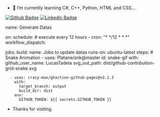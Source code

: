 


- 🌱 I’m currently learning C#, C++, Python, HTML and CSS...


[![Github Badge](https://img.shields.io/badge/-Github-000?style=flat-square&logo=Github&logoColor=white&link=https://github.com/LucasTadela)](https://github.com/LucasTadela)
[![Linkedin Badge](https://img.shields.io/badge/-LinkedIn-blue?style=flat-square&logo=Linkedin&logoColor=white&link=https://www.linkedin.com/in/lucas-alves-991559221/)](https://www.linkedin.com/in/lucas-alves-991559221/)


name: Generate Datas

on:
  schedule: # execute every 12 hours
    - cron: "* */12 * * *"
  workflow_dispatch:

jobs:
  build:
    name: Jobs to update datas
    runs-on: ubuntu-latest
    steps:
      # Snake Animation
      - uses: Platane/snk@master
        id: snake-gif
        with:
          github_user_name: LucasTadela
          svg_out_path: dist/github-contribution-grid-snake.svg

      - uses: crazy-max/ghaction-github-pages@v2.1.3
        with:
          target_branch: output
          build_dir: dist
        env:
          GITHUB_TOKEN: ${{ secrets.GITHUB_TOKEN }}




- Thanks for visiting.
